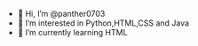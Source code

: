 - 👋 Hi, I’m @panther0703
- 👀 I’m interested in Python,HTML,CSS and Java
- 🌱 I’m currently learning HTML
